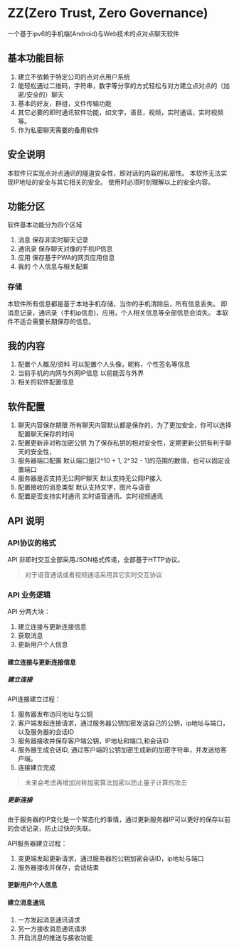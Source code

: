 # ZZ(Zero Trust, Zero Governance)

一个基于ipv6的手机端(Android)与Web技术的点对点聊天软件

## 基本功能目标

1. 建立不依赖于特定公司的点对点用户系统
2. 能轻松通过二维码，字符串，数字等分享的方式轻松与对方建立点对点的（加密/安全的）聊天
3. 基本的好友，群组，文件传输功能
4. 其它必要的即时通讯软件功能，如文字，语音，视频，实时通话，实时视频等。
5. 作为私密聊天需要的备用软件

## 安全说明

本软件只实现点对点通讯的隧道安全性，即对话的内容的私密性。
本软件无法实现IP地址的安全与其它相关的安全。
使用时必须时刻理解以上的安全内容。

## 功能分区

软件基本功能分为四个区域

1. 消息
保存非实时聊天记录
2. 通讯录
保存聊天对像的手机IP信息
3. 应用
保存基于PWA的网页应用信息
4. 我的
个人信息与相关配置

### 存储

本软件所有信息都是基于本地手机存储，当你的手机清除后，所有信息丢失。
即消息记录，通讯录（手机ip信息)，应用，个人相关信息等全部信息会消失。
本软件不适合需要长期保存的信息。

## 我的内容

1. 配置个人概况/资料
   可以配置个人头像，昵称，个性签名等信息
2. 当前手机的内网与外网IP信息
以前能否与外界
3. 相关的软件配置信息

## 软件配置

1. 聊天内容保存期限
所有聊天内容默认都是保存的，为了更加安全，你可以选择配置聊天保存的时间
2. 配置更新非对称加密公钥
为了保存私钥的相对安全性，定期更新公钥有利于聊天的安全性，
3. 服务器端口配置
默认端口是[2^10 + 1, 2^32 - 1]的范围的数值，也可以固定设置端口
4. 服务器是否支持无公网IP聊天
默认支持无公网IP接入
5. 配置接收的消息类型
默认支持文字，图片与语音
6. 配置是否支持实时通讯
实时语音通讯、实时视频通讯

## API 说明

### API协议的格式

API 非即时交互全部采用JSON格式传递，全部基于HTTP协议。

>对于语音通话或者视频通话采用其它实时交互协议


### API 业务逻辑

API 分两大块：

1. 建立连接与更新连接信息
2. 获取消息
3. 更新用户个人信息

#### 建立连接与更新连接信息

##### 建立连接

API连接建立过程：
1. 服务器发布访问地址与公钥
2. 客户端发起连接请求，通过服务器公钥加密发送自己的公钥，ip地址与端口，以及服务器的会话ID
3. 服务器接收并保存客户端公钥，IP地址和端口,和会话ID
4. 服务器生成会话ID, 通过客户端的公钥加密生成新的加密字符串，并发送给客户端。
5. 连接建立完成

> 未来会考虑再增加对称加密算法加密以防止量子计算的攻击


##### 更新连接

由于服务器的IP变化是一个常态化的事情，通过更新服务器IP可以更好的保存以前的会话记录，防止过快的失联。

API服务器建立过程：
1. 变更端发起更新请求，通过服务器的公钥加密会话ID，ip地址与端口
2. 服务器接收并保存，会话结束

#### 更新用户个人信息

#### 建立消息通讯

1. 一方发起消息通讯请求
2. 另一方接收消息通讯请求
3. 开启消息的推送与接收功能



